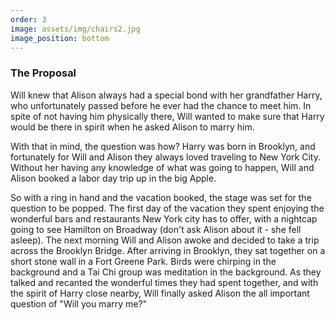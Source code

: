 ```yaml
---
order: 3
image: assets/img/chairs2.jpg
image_position: bottom
---
```

### The Proposal

Will knew that Alison always had a special bond with her grandfather
Harry, who unfortunately passed before he ever had the chance to meet
him. In spite of not having him physically there, Will wanted to make
sure that Harry would be there in spirit when he asked Alison to marry
him.

With that in mind, the question was how? Harry was born in Brooklyn,
and fortunately for Will and Alison they always loved traveling to
New York City. Without her having any knowledge of what was
going to happen, Will and Alison booked a labor day trip up in the
big Apple.

So with a ring in hand and the vacation booked, the stage was set for 
the question to be popped. The first day of the vacation they spent
enjoying the wonderful bars and restaurants New York city has to
offer, with a nightcap going to see Hamilton on Broadway (don't ask
Alison about it - she fell asleep). The next morning Will and Alison
awoke and decided to take a trip across the Brooklyn Bridge. After
arriving in Brooklyn, they sat together on a short stone wall in
a Fort Greene Park. Birds were chirping in the background and
a Tai Chi group was meditation in the background. As they talked
and recanted the wonderful times they had spent together, and with
the spirit of Harry close nearby, Will finally asked Alison the all
important question of "Will you marry me?"
